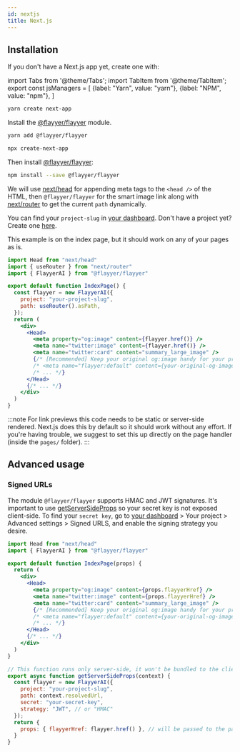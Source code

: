 ```yaml
---
id: nextjs
title: Next.js
---
```


<!-- TODO -->
<!-- > Repository: https://github.com/flayyer/integration-examples/tree/main/examples/next -->

## Installation

If you don't have a Next.js app yet, create one with:

<!-- MDX variables -->
import Tabs from '@theme/Tabs';
import TabItem from '@theme/TabItem';
export const jsManagers = [
  {label: "Yarn", value: "yarn"},
  {label: "NPM", value: "npm"},
]

<Tabs groupId="js-manager" defaultValue="yarn" values={jsManagers}>
<TabItem value="yarn">

```bash title="Terminal.app"
yarn create next-app
```

Install the [@flayyer/flayyer](./flayyer-js.md) module.

```bash title="Terminal.app"
yarn add @flayyer/flayyer
```

</TabItem>

<TabItem value="npm">

```bash title="Terminal.app"
npx create-next-app
```

Then install [@flayyer/flayyer](./flayyer-js.md):

```bash title="Terminal.app"
npm install --save @flayyer/flayyer
```

</TabItem>
</Tabs>

We will use [next/head](https://nextjs.org/docs/api-reference/next/head) for appending meta tags to the `<head />` of the HTML, then `@flayyer/flayyer` for the smart image link along with [next/router](https://nextjs.org/docs/api-reference/next/router) to get the current `path` dynamically.

You can find your `project-slug` in [your dashboard](https://flayyer.com/auth/login?ref=docs). Don't have a project yet? Create one [here](https://flayyer.com/get-started?ref=docs).

This example is on the index page, but it should work on any of your pages as is.

```jsx title="pages/index.js" {3,6-9,13-15,17}
import Head from "next/head"
import { useRouter } from "next/router"
import { FlayyerAI } from "@flayyer/flayyer"

export default function IndexPage() {
  const flayyer = new FlayyerAI({
    project: "your-project-slug",
    path: useRouter().asPath,
  });
  return (
    <div>
      <Head>
        <meta property="og:image" content={flayyer.href()} />
        <meta name="twitter:image" content={flayyer.href()} />
        <meta name="twitter:card" content="summary_large_image" />
        {/* [Recommended] Keep your original og:image handy for your project */
        /* <meta name="flayyer:default" content={your-original-og-image} /> */
        /* ... */}
      </Head>
      {/* ... */}
    </div>
  )
}
```

:::note
For link previews this code needs to be static or server-side rendered. Next.js does this by default so it should work without any effort. If you're having trouble, we suggest to set this up directly on the page handler (inside the `pages/` folder).
:::

## Advanced usage

### Signed URLs

The module `@flayyer/flayyer` supports HMAC and JWT signatures. It's important to use [getServerSideProps](https://nextjs.org/docs/basic-features/data-fetching#getserversideprops-server-side-rendering) so your secret key is not exposed client-side. To find your `secret key`, go to [your dashboard](https://flayyer.com/dashboard/_/projects?ref=docs) > Your project > Advanced settings > Signed URLS, and enable the signing strategy you desire.

```jsx title="pages/index.js" {4,8-9,21-31}
import Head from "next/head"
import { FlayyerAI } from "@flayyer/flayyer"

export default function IndexPage(props) {
  return (
    <div>
      <Head>
        <meta property="og:image" content={props.flayyerHref} />
        <meta name="twitter:image" content={props.flayyerHref} />
        <meta name="twitter:card" content="summary_large_image" />
        {/* [Recommended] Keep your original og:image handy for your project */
        /* <meta name="flayyer:default" content={your-original-og-image} /> */
        /* ... */}
      </Head>
      {/* ... */}
    </div>
  )
}

// This function runs only server-side, it won't be bundled to the client
export async function getServerSideProps(context) {
  const flayyer = new FlayyerAI({
    project: "your-project-slug",
    path: context.resolvedUrl,
    secret: "your-secret-key",
    strategy: "JWT", // or "HMAC"
  });
  return {
    props: { flayyerHref: flayyer.href() }, // will be passed to the page component as props
  }
}
```
